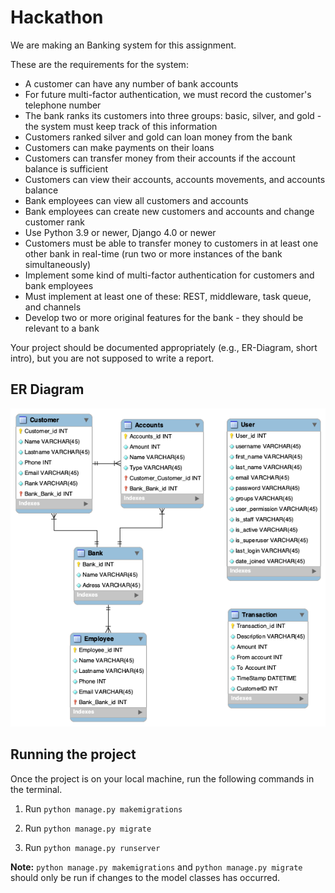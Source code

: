 # Hackathon

We are making an Banking system for this assignment.

These are the requirements for the system:

- A customer can have any number of bank accounts
- For future multi-factor authentication, we must record the customer's telephone number
- The bank ranks its customers into three groups: basic, silver, and gold - the system must keep track of this information
- Customers ranked silver and gold can loan money from the bank
- Customers can make payments on their loans
- Customers can transfer money from their accounts if the account balance is sufficient
- Customers can view their accounts, accounts movements, and accounts balance
- Bank employees can view all customers and accounts
- Bank employees can create new customers and accounts and change customer rank
- Use Python 3.9 or newer, Django 4.0 or newer
- Customers must be able to transfer money to customers in at least one other bank in real-time (run two or more instances of the bank simultaneously)
- Implement some kind of multi-factor authentication for customers and bank employees
- Must implement at least one of these: REST, middleware, task queue, and channels
- Develop two or more original features for the bank - they should be relevant to a bank

Your project should be documented appropriately (e.g., ER-Diagram, short intro), but you are not supposed to write a report.

## ER Diagram
![ER Diagram](Banking_Hack_ER.png)

## Running the project
Once the project is on your local machine, run the following commands in the terminal.
1. Run `python manage.py makemigrations`
 
2. Run `python manage.py migrate`

3. Run `python manage.py runserver`

**Note:** `python manage.py makemigrations` and `python manage.py migrate` should only be run if changes to the model classes has occurred.
